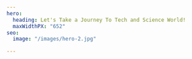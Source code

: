 ```yaml
---
hero:
  heading: Let's Take a Journey To Tech and Science World!
  maxWidthPX: "652"
seo:
  image: "/images/hero-2.jpg"

---
```

